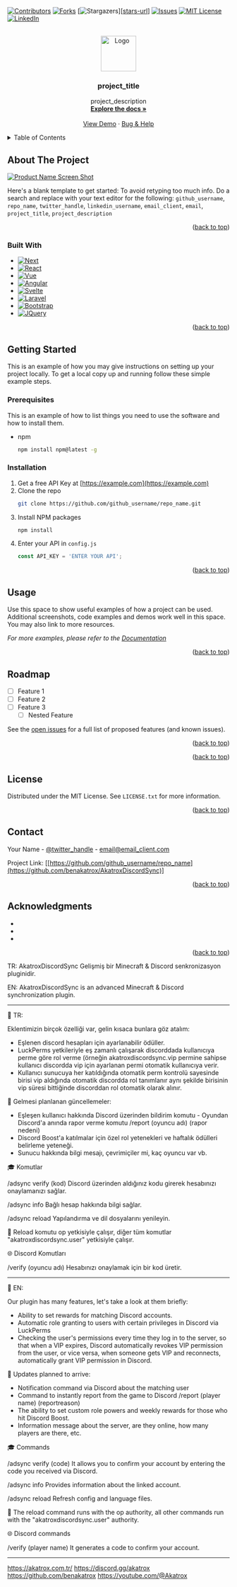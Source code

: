 <!-- Improved compatibility of back to top link: See: https://github.com/othneildrew/Best-README-Template/pull/73 -->
<a name="readme-top"></a>
<!--
*** Thanks for checking out the Best-README-Template. If you have a suggestion
*** that would make this better, please fork the repo and create a pull request
*** or simply open an issue with the tag "enhancement".
*** Don't forget to give the project a star!
*** Thanks again! Now go create something AMAZING! :D
-->



<!-- PROJECT SHIELDS -->
<!--
*** I'm using markdown "reference style" links for readability.
*** Reference links are enclosed in brackets [ ] instead of parentheses ( ).
*** See the bottom of this document for the declaration of the reference variables
*** for contributors-url, forks-url, etc. This is an optional, concise syntax you may use.
*** https://www.markdownguide.org/basic-syntax/#reference-style-links
-->
[![Contributors][contributors-shield]][contributors-url]
[![Forks][forks-shield]][forks-url]
[![Stargazers][stars-shield]][[stars-url](https://github.com/benakatrox/AkatroxDiscordSync/stargazers)]
[![Issues][issues-shield]][issues-url]
[![MIT License][license-shield]][license-url]
[![LinkedIn][linkedin-shield]][linkedin-url]



<!-- PROJECT LOGO -->
<br />
<div align="center">
  <a href="https://github.com/github_username/repo_name">
    <img src="images/logo.png" alt="Logo" width="80" height="80">
  </a>

<h3 align="center">project_title</h3>

  <p align="center">
    project_description
    <br />
    <a href="https://github.com/benakatrox/AkatroxDiscordSync"><strong>Explore the docs »</strong></a>
    <br />
    <br />
    <a href="https://github.com/benakatrox/AkatroxDiscordSync">View Demo</a>
    ·
    <a href="https://discord.gg/akatrox">Bug & Help</a>
  </p>
</div>



<!-- TABLE OF CONTENTS -->
<details>
  <summary>Table of Contents</summary>
  <ol>
    <li>
      <a href="#about-the-project">About The Project</a>
      <ul>
        <li><a href="#built-with">Built With</a></li>
      </ul>
    </li>
    <li>
      <a href="#getting-started">Getting Started</a>
      <ul>
        <li><a href="#prerequisites">Prerequisites</a></li>
        <li><a href="#installation">Installation</a></li>
      </ul>
    </li>
  </ol>
</details>



<!-- ABOUT THE PROJECT -->
## About The Project

[![Product Name Screen Shot][product-screenshot]](https://example.com)

Here's a blank template to get started: To avoid retyping too much info. Do a search and replace with your text editor for the following: `github_username`, `repo_name`, `twitter_handle`, `linkedin_username`, `email_client`, `email`, `project_title`, `project_description`

<p align="right">(<a href="#readme-top">back to top</a>)</p>



### Built With

* [![Next][Next.js]][Next-url]
* [![React][React.js]][React-url]
* [![Vue][Vue.js]][Vue-url]
* [![Angular][Angular.io]][Angular-url]
* [![Svelte][Svelte.dev]][Svelte-url]
* [![Laravel][Laravel.com]][Laravel-url]
* [![Bootstrap][Bootstrap.com]][Bootstrap-url]
* [![JQuery][JQuery.com]][JQuery-url]

<p align="right">(<a href="#readme-top">back to top</a>)</p>



<!-- GETTING STARTED -->
## Getting Started

This is an example of how you may give instructions on setting up your project locally.
To get a local copy up and running follow these simple example steps.

### Prerequisites

This is an example of how to list things you need to use the software and how to install them.
* npm
  ```sh
  npm install npm@latest -g
  ```

### Installation

1. Get a free API Key at [https://example.com](https://example.com)
2. Clone the repo
   ```sh
   git clone https://github.com/github_username/repo_name.git
   ```
3. Install NPM packages
   ```sh
   npm install
   ```
4. Enter your API in `config.js`
   ```js
   const API_KEY = 'ENTER YOUR API';
   ```

<p align="right">(<a href="#readme-top">back to top</a>)</p>



<!-- USAGE EXAMPLES -->
## Usage

Use this space to show useful examples of how a project can be used. Additional screenshots, code examples and demos work well in this space. You may also link to more resources.

_For more examples, please refer to the [Documentation](https://example.com)_

<p align="right">(<a href="#readme-top">back to top</a>)</p>



<!-- ROADMAP -->
## Roadmap

- [ ] Feature 1
- [ ] Feature 2
- [ ] Feature 3
    - [ ] Nested Feature

See the [open issues](https://github.com/github_username/repo_name/issues) for a full list of proposed features (and known issues).

<p align="right">(<a href="#readme-top">back to top</a>)</p>


<p align="right">(<a href="#readme-top">back to top</a>)</p>



<!-- LICENSE -->
## License

Distributed under the MIT License. See `LICENSE.txt` for more information.

<p align="right">(<a href="#readme-top">back to top</a>)</p>



<!-- CONTACT -->
## Contact

Your Name - [@twitter_handle](https://twitter.com/twitter_handle) - email@email_client.com

Project Link: [[https://github.com/github_username/repo_name](https://github.com/benakatrox/AkatroxDiscordSync)]

<p align="right">(<a href="#readme-top">back to top</a>)</p>



<!-- ACKNOWLEDGMENTS -->
## Acknowledgments

* []()
* []()
* []()

<p align="right">(<a href="#readme-top">back to top</a>)</p>



<!-- MARKDOWN LINKS & IMAGES -->
<!-- https://www.markdownguide.org/basic-syntax/#reference-style-links -->
[contributors-shield]: https://img.shields.io/github/contributors/github_username/repo_name.svg?style=for-the-badge
[contributors-url]: https://github.com/github_username/repo_name/graphs/contributors
[forks-shield]: https://img.shields.io/github/forks/github_username/repo_name.svg?style=for-the-badge
[forks-url]: https://github.com/github_username/repo_name/network/members
[stars-shield]: https://img.shields.io/github/stars/github_username/repo_name.svg?style=for-the-badge
[stars-url]: https://github.com/github_username/repo_name/stargazers
[issues-shield]: https://img.shields.io/github/issues/github_username/repo_name.svg?style=for-the-badge
[issues-url]: https://github.com/github_username/repo_name/issues
[license-shield]: https://img.shields.io/github/license/github_username/repo_name.svg?style=for-the-badge
[license-url]: https://github.com/github_username/repo_name/blob/master/LICENSE.txt
[linkedin-shield]: https://img.shields.io/badge/-LinkedIn-black.svg?style=for-the-badge&logo=linkedin&colorB=555
[linkedin-url]: https://linkedin.com/in/linkedin_username
[product-screenshot]: images/screenshot.png
[Next.js]: https://img.shields.io/badge/next.js-000000?style=for-the-badge&logo=nextdotjs&logoColor=white
[Next-url]: https://nextjs.org/
[React.js]: https://img.shields.io/badge/React-20232A?style=for-the-badge&logo=react&logoColor=61DAFB
[React-url]: https://reactjs.org/
[Vue.js]: https://img.shields.io/badge/Vue.js-35495E?style=for-the-badge&logo=vuedotjs&logoColor=4FC08D
[Vue-url]: https://vuejs.org/
[Angular.io]: https://img.shields.io/badge/Angular-DD0031?style=for-the-badge&logo=angular&logoColor=white
[Angular-url]: https://angular.io/
[Svelte.dev]: https://img.shields.io/badge/Svelte-4A4A55?style=for-the-badge&logo=svelte&logoColor=FF3E00
[Svelte-url]: https://svelte.dev/
[Laravel.com]: https://img.shields.io/badge/Laravel-FF2D20?style=for-the-badge&logo=laravel&logoColor=white
[Laravel-url]: https://laravel.com
[Bootstrap.com]: https://img.shields.io/badge/Bootstrap-563D7C?style=for-the-badge&logo=bootstrap&logoColor=white
[Bootstrap-url]: https://getbootstrap.com
[JQuery.com]: https://img.shields.io/badge/jQuery-0769AD?style=for-the-badge&logo=jquery&logoColor=white
[JQuery-url]: https://jquery.com 


TR: AkatroxDiscordSync Gelişmiş bir Minecraft & Discord senkronizasyon pluginidir.

EN: AkatroxDiscordSync is an advanced Minecraft & Discord synchronization plugin.

----------------------------------------------------------------------------------------------

📌 TR:

Eklentimizin birçok özelliği var, gelin kısaca bunlara göz atalım:

- Eşlenen discord hesapları için ayarlanabilir ödüller.
- LuckPerms yetkileriyle eş zamanlı çalışarak discorddada kullanıcıya perme göre rol verme (örneğin akatroxdiscordsync.vip permine sahipse kullanıcı discordda vip için ayarlanan permi otomatik kullanıcıya verir.
- Kullanıcı sunucuya her katıldığında otomatik perm kontrolü sayesinde birisi vip aldığında otomatik discordda rol tanımlanır aynı şekilde birisinin vip süresi bittiğinde discorddan rol otomatik olarak alınır.

📝 Gelmesi planlanan güncellemeler:

- Eşleşen kullanıcı hakkında Discord üzerinden bildirim komutu - Oyundan Discord'a anında rapor verme komutu /report (oyuncu adı) (rapor nedeni)
- Discord Boost'a katılmalar için özel rol yetenekleri ve haftalık ödülleri belirleme yeteneği.
- Sunucu hakkında bilgi mesajı, çevrimiçiler mi, kaç oyuncu var vb.

🎓 Komutlar

/adsync verify (kod)
Discord üzerinden aldığınız kodu girerek hesabınızı onaylamanızı sağlar.

/adsync info
Bağlı hesap hakkında bilgi sağlar.

/adsync reload
Yapılandırma ve dil dosyalarını yenileyin.


💼 Reload komutu op yetkisiyle çalışır, diğer tüm komutlar "akatroxdiscordsync.user" yetkisiyle çalışır.


🌐 Discord Komutları

/verify (oyuncu adı)
Hesabınızı onaylamak için bir kod üretir.


----------------------------------------------------------------------------------------------


📌 EN:

 Our plugin has many features, let's take a look at them briefly:

 - Ability to set rewards for matching Discord accounts.
 - Automatic role granting to users with certain privileges in Discord via LuckPerms
 - Checking the user's permissions every time they log in to the server, so that when a VIP expires, Discord automatically revokes VIP permission from the user, or vice versa, when someone gets VIP and reconnects, automatically grant VIP permission in Discord.

 📝 Updates planned to arrive:

 - Notification command via Discord about the matching user
 - Command to instantly report from the game to Discord /report (player name) (reportreason)
 - The ability to set custom role powers and weekly rewards for those who hit Discord Boost.
 - Information message about the server, are they online, how many players are there, etc.

🎓 Commands

/adsync verify (code)
It allows you to confirm your account by entering the code you received via Discord.

/adsync info 
Provides information about the linked account.

/adsync reload
Refresh config and language files.


💼 The reload command runs with the op authority, all other commands run with the "akatroxdiscordsync.user" authority.


🌐 Discord commands

/verify (player name)
It generates a code to confirm your account.

----------------------------------------------------------------------------------------------

https://akatrox.com.tr/
https://discord.gg/akatrox
https://github.com/benakatrox
https://youtube.com/@Akatrox
